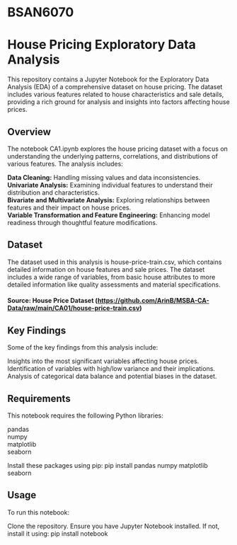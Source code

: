 # BSAN6070

# House Pricing Exploratory Data Analysis
This repository contains a Jupyter Notebook for the Exploratory Data Analysis (EDA) of a comprehensive dataset on house pricing. The dataset includes various features related to house characteristics and sale details, providing a rich ground for analysis and insights into factors affecting house prices.


## Overview
The notebook CA1.ipynb explores the house pricing dataset with a focus on understanding the underlying patterns, correlations, and distributions of various features. The analysis includes:

**Data Cleaning:** Handling missing values and data inconsistencies. <br>
**Univariate Analysis:** Examining individual features to understand their distribution and characteristics. <br>
**Bivariate and Multivariate Analysis:** Exploring relationships between features and their impact on house prices. <br>
**Variable Transformation and Feature Engineering:** Enhancing model readiness through thoughtful feature modifications.


## Dataset
The dataset used in this analysis is house-price-train.csv, which contains detailed information on house features and sale prices. The dataset includes a wide range of variables, from basic house attributes to more detailed information like quality assessments and material specifications.

#### Source: House Price Dataset (https://github.com/ArinB/MSBA-CA-Data/raw/main/CA01/house-price-train.csv)


## Key Findings
Some of the key findings from this analysis include:

Insights into the most significant variables affecting house prices. <br>
Identification of variables with high/low variance and their implications. <br>
Analysis of categorical data balance and potential biases in the dataset.


## Requirements
This notebook requires the following Python libraries:

pandas <br>
numpy <br>
matplotlib <br>
seaborn

Install these packages using pip: pip install pandas numpy matplotlib seaborn


## Usage
To run this notebook:

Clone the repository.
Ensure you have Jupyter Notebook installed. If not, install it using: pip install notebook
